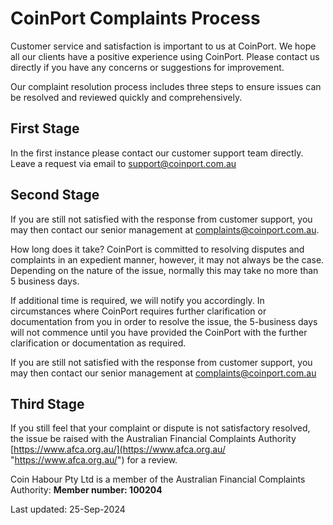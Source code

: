 # CoinPort Complaints Process

Customer service and satisfaction is important to us at CoinPort. We hope all our clients have a positive experience using CoinPort. Please contact us directly if you have any concerns or suggestions for improvement.

Our complaint resolution process includes three steps to ensure issues can be resolved and reviewed quickly and comprehensively.

## First Stage

In the first instance please contact our customer support team directly. Leave a request via email to support@coinport.com.au

## Second Stage

If you are still not satisfied with the response from customer support, you may then contact our senior management at complaints@coinport.com.au.

How long does it take? CoinPort is committed to resolving disputes and complaints in an expedient manner, however, it may not always be the case. Depending on the nature of the issue, normally this may take no more than 5 business days.

If additional time is required, we will notify you accordingly. In circumstances where CoinPort requires further clarification or documentation from you in order to resolve the issue, the 5-business days will not commence until you have provided the CoinPort with the further clarification or documentation as required.

If you are still not satisfied with the response from customer support, you may then contact our senior management at complaints@coinport.com.au

## Third Stage

If you still feel that your complaint or dispute is not satisfactory resolved, the issue be raised with the Australian Financial Complaints Authority [https://www.afca.org.au/](https://www.afca.org.au/ "https://www.afca.org.au/") for a review.

Coin Habour Pty Ltd is a member of the Australian Financial Complaints Authority: **Member number: 100204**

Last updated: 25-Sep-2024
